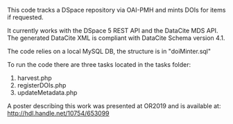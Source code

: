 This code tracks a DSpace repository via OAI-PMH and mints DOIs for items if requested.

It currently works with the DSpace 5 REST API and the DataCite MDS API. The generated DataCite XML is compliant with DataCite Schema version 4.1.

The code relies on a local MySQL DB, the structure is in "doiMinter.sql"

To run the code there are three tasks located in the tasks folder:
  1. harvest.php
  2. registerDOIs.php
  3. updateMetadata.php
  
A poster describing this work was presented at OR2019 and is available at: http://hdl.handle.net/10754/653099
